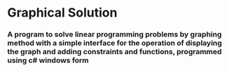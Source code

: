 # Graphical Solution

### A program to solve linear programming problems by graphing method with a simple interface for the operation of displaying the graph and adding constraints and functions, programmed using c# windows form
